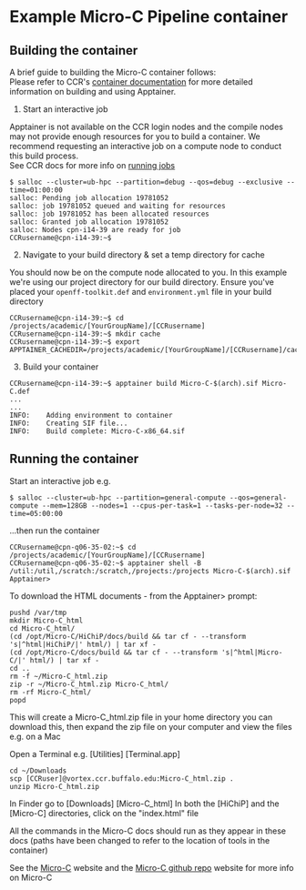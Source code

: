 # Example Micro-C Pipeline container

## Building the container

A brief guide to building the Micro-C container follows:<br/>
Please refer to CCR's [container documentation](https://docs.ccr.buffalo.edu/en/latest/howto/containerization/) for more detailed information on building and using Apptainer.

1. Start an interactive job

Apptainer is not available on the CCR login nodes and the compile nodes may not provide enough resources for you to build a container.  We recommend requesting an interactive job on a compute node to conduct this build process.<br/>
See CCR docs for more info on [running jobs](https://docs.ccr.buffalo.edu/en/latest/hpc/jobs/#interactive-job-submission)

```
$ salloc --cluster=ub-hpc --partition=debug --qos=debug --exclusive --time=01:00:00
salloc: Pending job allocation 19781052
salloc: job 19781052 queued and waiting for resources
salloc: job 19781052 has been allocated resources
salloc: Granted job allocation 19781052
salloc: Nodes cpn-i14-39 are ready for job
CCRusername@cpn-i14-39:~$ 

```

2. Navigate to your build directory & set a temp directory for cache

You should now be on the compute node allocated to you.  In this example we're using our project directory for our build directory.  Ensure you've placed your `openff-toolkit.def` and `environment.yml` file in your build directory

```
CCRusername@cpn-i14-39:~$ cd /projects/academic/[YourGroupName]/[CCRusername]
CCRusername@cpn-i14-39:~$ mkdir cache
CCRusername@cpn-i14-39:~$ export APPTAINER_CACHEDIR=/projects/academic/[YourGroupName]/[CCRusername]/cache

```

3. Build your container

```
CCRusername@cpn-i14-39:~$ apptainer build Micro-C-$(arch).sif Micro-C.def
...
...
INFO:    Adding environment to container
INFO:    Creating SIF file...
INFO:    Build complete: Micro-C-x86_64.sif
```

## Running the container

Start an interactive job e.g.

```
$ salloc --cluster=ub-hpc --partition=general-compute --qos=general-compute --mem=128GB --nodes=1 --cpus-per-task=1 --tasks-per-node=32 --time=05:00:00
```

...then run the container


```
CCRusername@cpn-q06-35-02:~$ cd /projects/academic/[YourGroupName]/[CCRusername]
CCRusername@cpn-q06-35-02:~$ apptainer shell -B /util:/util,/scratch:/scratch,/projects:/projects Micro-C-$(arch).sif
Apptainer>  
```

To download the HTML documents - from the Apptainer> prompt:

```
pushd /var/tmp
mkdir Micro-C_html
cd Micro-C_html/
(cd /opt/Micro-C/HiChiP/docs/build && tar cf - --transform 's|^html|HiChiP/|' html/) | tar xf -
(cd /opt/Micro-C/docs/build && tar cf - --transform 's|^html|Micro-C/|' html/) | tar xf -
cd ..
rm -f ~/Micro-C_html.zip
zip -r ~/Micro-C_html.zip Micro-C_html/
rm -rf Micro-C_html/
popd
```

This will create a Micro-C_html.zip file in your home directory
you can download this, then expand the zip file on your computer and
view the files e.g. on a Mac

Open a Terminal e.g. [Utilities] [Terminal.app]
```
cd ~/Downloads
scp [CCRuser]@vortex.ccr.buffalo.edu:Micro-C_html.zip .
unzip Micro-C_html.zip
```
In Finder go to [Downloads] [Micro-C_html]
In both the [HiChiP] and the [Micro-C] directories, click on the "index.html" file

All the commands in the Micro-C docs should run as they appear in these docs
(paths have been changed to refer to the location of tools in the container)


See the [Micro-C](https://micro-c.readthedocs.io/en/latest/index.html) website and the [Micro-C github repo](https://github.com/dovetail-genomics/Micro-C) website for more info on Micro-C
